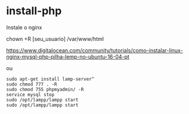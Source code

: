 # install-php

Instale o nginx

chown +R [seu_usuario] /var/www/html

https://www.digitalocean.com/community/tutorials/como-instalar-linux-nginx-mysql-php-pilha-lemp-no-ubuntu-16-04-pt


ou
```
sudo apt-get install lamp-server^
sudo chmod 777 . -R
sudo chmod 755 phpmyadmin/ -R
service mysql stop
sudo /opt/lampp/lampp start
sudo /opt/lampp/lampp start

``` 
